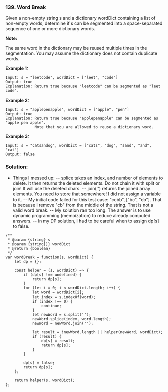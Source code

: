 ### 139. Word Break

Given a non-empty string s and a dictionary wordDict containing a list of non-empty words, determine if s can be segmented into a space-separated sequence of one or more dictionary words.

**Note:**

The same word in the dictionary may be reused multiple times in the segmentation.
You may assume the dictionary does not contain duplicate words.


**Example 1:**
```
Input: s = "leetcode", wordDict = ["leet", "code"]
Output: true
Explanation: Return true because "leetcode" can be segmented as "leet code".
```

**Example 2:**
```
Input: s = "applepenapple", wordDict = ["apple", "pen"]
Output: true
Explanation: Return true because "applepenapple" can be segmented as "apple pen apple".
             Note that you are allowed to reuse a dictionary word.
```

**Example 3:**
```
Input: s = "catsandog", wordDict = ["cats", "dog", "sand", "and", "cat"]
Output: false
```

### Solution:
- Things I messed up:
-- splice takes an index, and number of elements to delete. It then returns the deleted elements. Do not chain it with split or join! It will use the 
deleted chars.
-- join('') returns the joined array elements. You need to store that somewhere! I did not assign a variable to it.
-- My initial code failed for this test case: "ccbb", ["bc", "cb"]. That is because I remove "cb" from the middle of the string. That is not a valid
word break.
-- My solution ran too long. The answer is to use dynamic programming (memoization) to reduce already computed answers.
-- In my DP solution, I had to be careful when to assign dp[s] to false.
```
/**
 * @param {string} s
 * @param {string[]} wordDict
 * @return {boolean}
 */
var wordBreak = function(s, wordDict) {
    let dp = {};
    
    const helper = (s, wordDict) => {
        if (dp[s] !== undefined) {
            return dp[s];
        }
        for (let i = 0; i < wordDict.length; i++) {
            let word = wordDict[i];
            let index = s.indexOf(word);
            if (index !== 0) {
                continue;
            }
            let newWord = s.split('');
            newWord.splice(index, word.length);
            newWord = newWord.join('');
            
            let result = !newWord.length || helper(newWord, wordDict);
            if (result) {
                dp[s] = result;
                return dp[s];                
            }
        }
        
        dp[s] = false;
        return dp[s];
    };
    
    return helper(s, wordDict);
};
```
